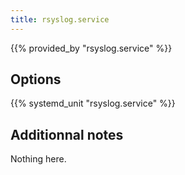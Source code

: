 ```yaml
---
title: rsyslog.service
---
```


{{% provided_by "rsyslog.service" %}}

## Options

{{% systemd_unit "rsyslog.service" %}}

## Additionnal notes

Nothing here.